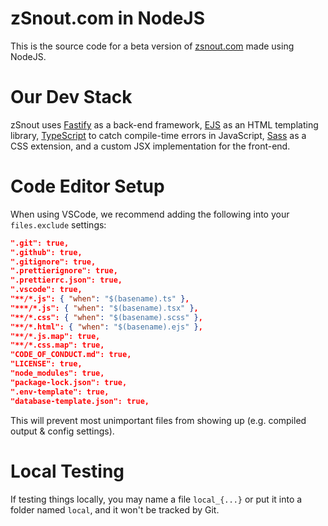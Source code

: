 # zSnout.com in NodeJS

This is the source code for a beta version of [zsnout.com](https://zsnout.com/) made using NodeJS.

# Our Dev Stack

zSnout uses [Fastify](https://fastify.io/) as a back-end framework, [EJS](https://ejs.co/) as an HTML templating library, [TypeScript](https://www.typescriptlang.com/) to catch compile-time errors in JavaScript, [Sass](https://sass-lang.com/) as a CSS extension, and a custom JSX implementation for the front-end.

# Code Editor Setup

When using VSCode, we recommend adding the following into your `files.exclude` settings:

```json
".git": true,
".github": true,
".gitignore": true,
".prettierignore": true,
".prettierrc.json": true,
".vscode": true,
"**/*.js": { "when": "$(basename).ts" },
"***/*.js": { "when": "$(basename).tsx" },
"**/*.css": { "when": "$(basename).scss" },
"**/*.html": { "when": "$(basename).ejs" },
"**/*.js.map": true,
"**/*.css.map": true,
"CODE_OF_CONDUCT.md": true,
"LICENSE": true,
"node_modules": true,
"package-lock.json": true,
".env-template": true,
"database-template.json": true,
```

This will prevent most unimportant files from showing up (e.g. compiled output & config settings).

# Local Testing

If testing things locally, you may name a file `local_{...}` or put it into a folder named `local`, and it won't be tracked by Git.
